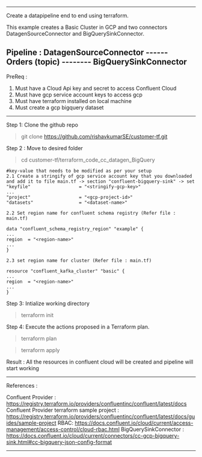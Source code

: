 ------------------------------------------------------------------------------------------------------------------------------------------------
Create a datapipeline end to end using terraform. 

This example creates a Basic Cluster in GCP and two connectors DatagenSourceConnector and BigQuerySinkConnector.

Pipeline : DatagenSourceConnector  ------ Orders (topic) -------- BigQuerySinkConnector
------------------------------------------------------------------------------------------------------------------------------------------------
PreReq : 

1. Must have a Cloud Api key and secret to access Confluent Cloud 
2. Must have gcp service account keys to access gcp
3. Must have terraform installed on local machine
4. Must create a gcp bigquery dataset

------------------------------------------------------------------------------------------------------------------------------------------------
Step 1: Clone the github repo

> git clone https://github.com/rishavkumarSE/customer-tf.git

Step 2 : Move to desired folder

> cd customer-tf/terraform_code_cc_datagen_BigQuery

    #key-value that needs to be modified as per your setup
    2.1 Create a stringify of gcp service account key that you downloaded and add it to file main.tf -> section "confluent-bigquery-sink" -> set "keyfile"                  = "<stringify-gcp-key>"
    ...
    "project"                  = "<gcp-project-id>"
    "datasets"                 = "<dataset-name>"

    2.2 Set region name for confluent schema registry (Refer file : main.tf)

    data "confluent_schema_registry_region" "example" {
    ...
    region  = "<region-name>"
    ...
    }

    2.3 set region name for cluster (Refer file : main.tf)

    resource "confluent_kafka_cluster" "basic" {
    ...
    region  = "<region-name>"
    ...
    }

Step 3: Intialize working directory

> terraform init

Step 4: Execute the actions proposed in a Terraform plan.

> terraform plan

> terraform apply

Result : All the resources in confluent cloud will be created and pipeline will start working

------------------------------------------------------------------------------------------------------------------------------------------------

References :

Confluent Provider : https://registry.terraform.io/providers/confluentinc/confluent/latest/docs
Confluent Provider terraform sample project : https://registry.terraform.io/providers/confluentinc/confluent/latest/docs/guides/sample-project
RBAC: https://docs.confluent.io/cloud/current/access-management/access-control/cloud-rbac.html
BigQuerySinkConnector : https://docs.confluent.io/cloud/current/connectors/cc-gcp-bigquery-sink.html#cc-bigquery-json-config-format

------------------------------------------------------------------------------------------------------------------------------------------------

